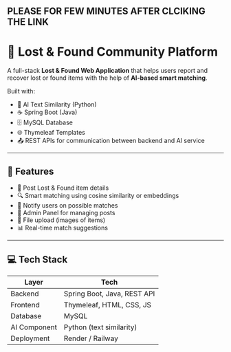 ## **PLEASE FOR FEW MINUTES AFTER CLCIKING THE LINK**







# 🧭 Lost & Found Community Platform

A full-stack **Lost & Found Web Application** that helps users report and recover lost or found items with the help of **AI-based smart matching**.

Built with:
- 🧠 AI Text Similarity (Python)
- ☕ Spring Boot (Java)
- 🗄️ MySQL Database
- 🌐 Thymeleaf Templates
- 📤 REST APIs for communication between backend and AI service

---

## 🚀 Features

- 📝 Post Lost & Found item details
- 🔍 Smart matching using cosine similarity or embeddings
- 📧 Notify users on possible matches
- 👤 Admin Panel for managing posts
- 📂 File upload (images of items)
- 📊 Real-time match suggestions

---

## 💻 Tech Stack

| Layer          | Tech                          |
|----------------|-------------------------------|
| Backend        | Spring Boot, Java, REST API   |
| Frontend       | Thymeleaf, HTML, CSS, JS      |
| Database       | MySQL                         |
| AI Component   | Python (text similarity)      |
| Deployment     | Render / Railway              |
